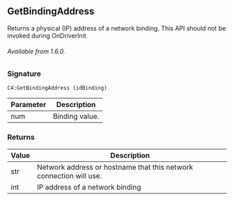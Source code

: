 ## GetBindingAddress

Returns a physical (IP) address of a network binding. This API should not be invoked during OnDriverInit

###### Available from 1.6.0.


### Signature

`C4:GetBindingAddress (idBinding)`

| Parameter | Description |
| --- | --- |
| num | Binding value. |


### Returns

| Value | Description |
| --- | --- |
| str | Network address or hostname that this network connection will use. |
| int | IP address of a network binding |


